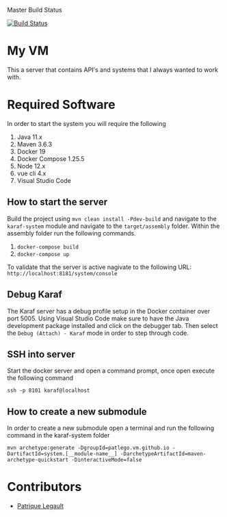 Master Build Status 

[![Build Status](https://travis-ci.com/pat-lego/pat-lego.vm.github.io.svg?branch=master)](https://travis-ci.com/pat-lego/pat-lego.vm.github.io)

# My VM

This a server that contains API's and systems that I always wanted to work with.

# Required Software

In order to start the system you will require the following 

1. Java 11.x 
2. Maven 3.6.3
3. Docker 19
4. Docker Compose 1.25.5
5. Node 12.x
6. vue cli 4.x
7. Visual Studio Code

## How to start the server

Build the project using `mvn clean install -Pdev-build` and navigate to the `karaf-system` module and navigate to the `target/assembly` folder. Within the assembly folder run the following commands.

1. `docker-compose build`
2. `docker-compose up`

To validate that the server is active nagivate to the following URL: `http://localhost:8181/system/console`

## Debug Karaf

The Karaf server has a debug profile setup in the Docker container over port 5005. Using Visual Studio Code make sure to have the Java development package installed and click on the debugger tab. Then select the `Debug (Attach) - Karaf` mode in order to step through code.

## SSH into server

Start the docker server and open a command prompt, once open execute the following command 

```
ssh -p 8101 karaf@localhost
```

## How to create a new submodule

In order to create a new submodule open a terminal and run the following command in the karaf-system folder 

```
mvn archetype:generate -DgroupId=patlego.vm.github.io -DartifactId=system.[__module-name__] -DarchetypeArtifactId=maven-archetype-quickstart -DinteractiveMode=false
```

# Contributors
- [Patrique Legault](https://github.com/patlego)